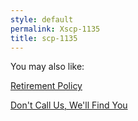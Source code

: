 ```yaml
---
style: default
permalink: Xscp-1135
title: scp-1135
---
```

You may also like:

[Retirement Policy](http://scp-wiki.net/retirement-policy)

[Don't Call Us, We'll Find You](http://scp-wiki.net/don-t-call-us-we-ll-find-you)
